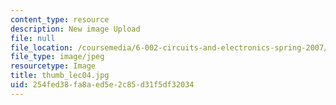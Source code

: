 ```yaml
---
content_type: resource
description: New image Upload
file: null
file_location: /coursemedia/6-002-circuits-and-electronics-spring-2007/254fed38fa8aed5e2c85d31f5df32034_thumb_lec04.jpg
file_type: image/jpeg
resourcetype: Image
title: thumb_lec04.jpg
uid: 254fed38-fa8a-ed5e-2c85-d31f5df32034
---
```

